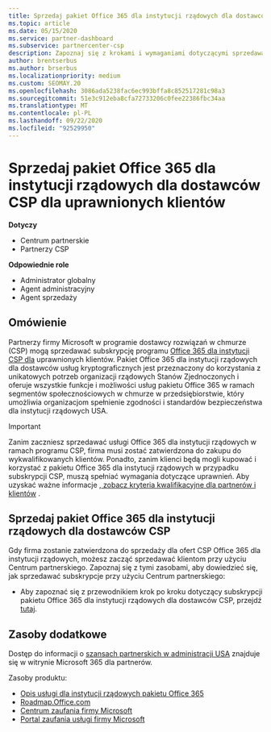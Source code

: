 ```yaml
---
title: Sprzedaj pakiet Office 365 dla instytucji rządowych dla dostawców CSP
ms.topic: article
ms.date: 05/15/2020
ms.service: partner-dashboard
ms.subservice: partnercenter-csp
description: Zapoznaj się z krokami i wymaganiami dotyczącymi sprzedawania subskrypcji pakietu Office 365 dla instytucji rządowych w ramach programu CSP w celu zakwalifikowania Stany Zjednoczone klientów lub wykonawców.
author: brentserbus
ms.author: brserbus
ms.localizationpriority: medium
ms.custom: SEOMAY.20
ms.openlocfilehash: 3086ada5238fac6ec993bffa8c852517281c98a3
ms.sourcegitcommit: 51e3c912eba8cfa72733206c0fee22386fbc34aa
ms.translationtype: MT
ms.contentlocale: pl-PL
ms.lasthandoff: 09/22/2020
ms.locfileid: "92529950"
---
```

# <a name="sell-office-365-government-gcc-for-csp-subscriptions-to-qualified-customers"></a>Sprzedaj pakiet Office 365 dla instytucji rządowych dla dostawców CSP dla uprawnionych klientów

**Dotyczy**

- Centrum partnerskie
- Partnerzy CSP

**Odpowiednie role**

- Administrator globalny
- Agent administracyjny
- Agent sprzedaży

## <a name="overview"></a>Omówienie

Partnerzy firmy Microsoft w programie dostawcy rozwiązań w chmurze (CSP) mogą sprzedawać subskrypcję programu [Office 365 dla instytucji CSP dla](https://www.microsoft.com/microsoft-365/partners/governmentforCSP) uprawnionych klientów. Pakiet Office 365 dla instytucji rządowych dla dostawców usług kryptograficznych jest przeznaczony do korzystania z unikatowych potrzeb organizacji rządowych Stanów Zjednoczonych i oferuje wszystkie funkcje i możliwości usług pakietu Office 365 w ramach segmentów społecznościowych w chmurze w przedsiębiorstwie, który umożliwia organizacjom spełnienie zgodności i standardów bezpieczeństwa dla instytucji rządowych USA. 

>[!IMPORTANT] 
>Zanim zaczniesz sprzedawać usługi Office 365 dla instytucji rządowych w ramach programu CSP, firma musi zostać zatwierdzona do zakupu do wykwalifikowanych klientów. Ponadto, zanim klienci będą mogli kupować i korzystać z pakietu Office 365 dla instytucji rządowych w przypadku subskrypcji CSP, muszą spełniać wymagania dotyczące uprawnień. Aby uzyskać ważne informacje [, zobacz kryteria kwalifikacyjne dla partnerów i klientów](csp-gcc-validate.md) .


## <a name="sell-office-365-government-gcc-for-csp-subscriptions"></a>Sprzedaj pakiet Office 365 dla instytucji rządowych dla dostawców CSP

Gdy firma zostanie zatwierdzona do sprzedaży dla ofert CSP Office 365 dla instytucji rządowych, możesz zacząć sprzedawać klientom przy użyciu Centrum partnerskiego. Zapoznaj się z tymi zasobami, aby dowiedzieć się, jak sprzedawać subskrypcje przy użyciu Centrum partnerskiego: 

-   Aby zapoznać się z przewodnikiem krok po kroku dotyczący subskrypcji pakietu Office 365 dla instytucji rządowych dla dostawców CSP, przejdź [tutaj](https://go.microsoft.com/fwlink/?linkid=2007323).  


## <a name="additional-resources"></a>Zasoby dodatkowe

Dostęp do informacji o [szansach partnerskich w administracji USA](https://www.microsoft.com/microsoft-365/partners/governmentforCSP) znajduje się w witrynie Microsoft 365 dla partnerów.

Zasoby produktu:

- [Opis usługi dla instytucji rządowych pakietu Office 365](/office365/servicedescriptions/office-365-platform-service-description/office-365-us-government/office-365-us-government)
- [Roadmap.Office.com](https://products.office.com/business/office-365-roadmap)
- [Centrum zaufania firmy Microsoft](https://www.microsoft.com/TrustCenter/)
- [Portal zaufania usługi firmy Microsoft](https://aka.ms/STP)